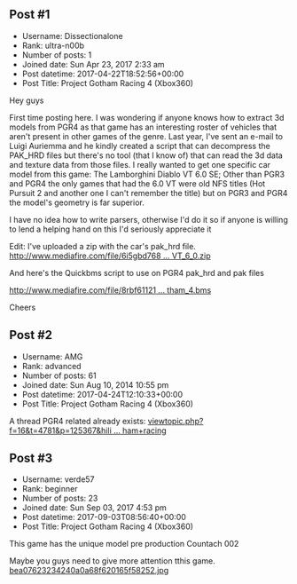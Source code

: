 ## Post #1
- Username: Dissectionalone
- Rank: ultra-n00b
- Number of posts: 1
- Joined date: Sun Apr 23, 2017 2:33 am
- Post datetime: 2017-04-22T18:52:56+00:00
- Post Title: Project Gotham Racing 4 (Xbox360)

Hey guys  

First time posting here. I was wondering if anyone knows how to extract 3d models from PGR4 as that game has an interesting roster of vehicles that aren't present in other games of the genre. 
Last year, I've sent an e-mail to Luigi Auriemma and he kindly created a script that can decompress the PAK_HRD files but there's no tool (that I know of) that can read the 3d data and texture data from those files. 
I really wanted to get one specific car model from this game: The Lamborghini Diablo VT 6.0 SE; Other than PGR3 and PGR4 the only games that had the 6.0 VT were old NFS titles (Hot Pursuit 2 and another one I can't remember the title) but on PGR3 and PGR4 the model's geometry is far superior. 

I have no idea how to write parsers, otherwise I'd do it so if anyone is willing to lend a helping hand on this I'd seriously appreciate it 

Edit: I've uploaded a zip with the car's pak_hrd file. 
[http://www.mediafire.com/file/6i5gbd768 ... VT_6_0.zip](http://www.mediafire.com/file/6i5gbd768as7kus/Diablo_VT_6_0.zip)

And here's the Quickbms script to use on PGR4 pak_hrd and pak files

[http://www.mediafire.com/file/8rbf61121 ... tham_4.bms](http://www.mediafire.com/file/8rbf61121ftriq2/project_gotham_4.bms)

Cheers
## Post #2
- Username: AMG
- Rank: advanced
- Number of posts: 61
- Joined date: Sun Aug 10, 2014 10:55 pm
- Post datetime: 2017-04-24T12:10:33+00:00
- Post Title: Project Gotham Racing 4 (Xbox360)

A thread PGR4 related already exists:
[viewtopic.php?f=16&t=4781&p=125367&hili ... ham+racing](http://forum.xentax.com/viewtopic.php?f=16&t=4781&p=125367&hilit=project+gotham+racing)
## Post #3
- Username: verde57
- Rank: beginner
- Number of posts: 23
- Joined date: Sun Sep 03, 2017 4:53 pm
- Post datetime: 2017-09-03T08:56:40+00:00
- Post Title: Project Gotham Racing 4 (Xbox360)

This game has the unique model  pre production Countach 002

Maybe you guys need to give more attention tthis game.
[bea07623234240a0a68f620165f58252.jpg](https://xentaxbackup.github.io/file/13278_bea07623234240a0a68f620165f58252.jpg)
